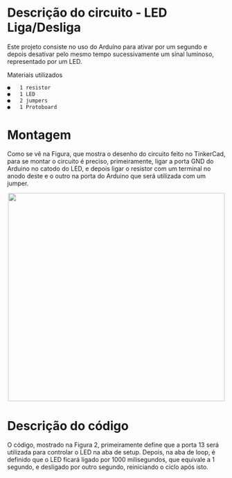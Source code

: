 # Descrição do circuito - LED Liga/Desliga

Este projeto consiste no uso do Arduíno para ativar por um segundo e depois desativar pelo mesmo tempo sucessivamente um sinal luminoso, representado por um LED.

Materiais utilizados
 ```sh
●	1 resistor
●	1 LED
●	2 jumpers
●	1 Protoboard
 ```
 
# Montagem

Como se vê na Figura, que mostra o desenho do circuito feito no TinkerCad, para se montar o circuito é preciso, primeiramente, ligar a porta GND do Arduino no catodo do LED, e depois ligar o resistor com um terminal no anodo deste e o outro na porta do Arduino que será utilizada com um jumper.

 <div align="center">
    <img src="https://user-images.githubusercontent.com/72284498/194405228-27a8d183-cde3-4c6f-aa8f-2c2058256378.png" width="500" height="480">
  </div>


 

# Descrição do código

O código, mostrado na Figura 2, primeiramente define que a porta 13 será utilizada para controlar o LED na aba de setup. Depois, na aba de loop, é definido que o LED ficará ligado por 1000 milisegundos, que equivale a 1 segundo, e desligado por outro segundo, reiniciando o ciclo após isto.


